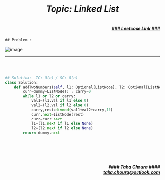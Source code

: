 <h1 align="center";"><em> Topic: Linked List</em></h1>
<h5 align="right"> <br/><a align="right" width="80" href="https://leetcode.com/problems/add-two-numbers/" target="_blank"><ins>### Leetcode Link ###</ins></a></h5>     
                                                                                                                                 
```diff
## Problem : 
```
                                                                                                                    
![image](https://user-images.githubusercontent.com/11164303/169709511-c3824c25-77c2-4947-9807-f418f0394074.png)



-------                    

<br/><br/>
                 
                         
```python
## Solution:  TC: O(n) / SC: O(n)    
class Solution:
    def addTwoNumbers(self, l1: Optional[ListNode], l2: Optional[ListNode]) -> Optional[ListNode]:
        curr=dummy=ListNode() ; carry=0
        while l1 or l2 or carry:
            val1=(l1.val if l1 else 0)
            val2=(l2.val if l2 else 0)
            carry,rest=divmod(val1+val2+carry,10) 
            curr.next=ListNode(rest)
            curr=curr.next  
            l1=(l1.next if l1 else None)
            l2=(l2.next if l2 else None)
        return dummy.next

   
  
```
<br/>            
<h5 align="right" margin-right:12px>#### Taha Choura ####<br/><a align="right" width="70" href="#">taha.choura@outlook.com</a></h5> 
